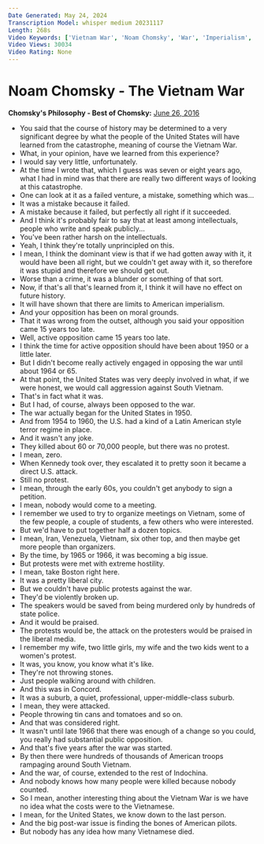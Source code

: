 ```yaml
---
Date Generated: May 24, 2024
Transcription Model: whisper medium 20231117
Length: 268s
Video Keywords: ['Vietnam War', 'Noam Chomsky', 'War', 'Imperialism', 'Intellectuals', 'Power', 'Vietnam']
Video Views: 30034
Video Rating: None
---
```


# Noam Chomsky - The Vietnam War
**Chomsky's Philosophy - Best of Chomsky:** [June 26, 2016](https://www.youtube.com/watch?v=rujpY2veyuk)
*  You said that the course of history may be determined to a very significant degree by what the people of the United States will have learned from the catastrophe, meaning of course the Vietnam War.
*  What, in your opinion, have we learned from this experience?
*  I would say very little, unfortunately.
*  At the time I wrote that, which I guess was seven or eight years ago, what I had in mind was that there are really two different ways of looking at this catastrophe.
*  One can look at it as a failed venture, a mistake, something which was...
*  It was a mistake because it failed.
*  A mistake because it failed, but perfectly all right if it succeeded.
*  And I think it's probably fair to say that at least among intellectuals, people who write and speak publicly...
*  You've been rather harsh on the intellectuals.
*  Yeah, I think they're totally unprincipled on this.
*  I mean, I think the dominant view is that if we had gotten away with it, it would have been all right, but we couldn't get away with it, so therefore it was stupid and therefore we should get out.
*  Worse than a crime, it was a blunder or something of that sort.
*  Now, if that's all that's learned from it, I think it will have no effect on future history.
*  It will have shown that there are limits to American imperialism.
*  And your opposition has been on moral grounds.
*  That it was wrong from the outset, although you said your opposition came 15 years too late.
*  Well, active opposition came 15 years too late.
*  I think the time for active opposition should have been about 1950 or a little later.
*  But I didn't become really actively engaged in opposing the war until about 1964 or 65.
*  At that point, the United States was very deeply involved in what, if we were honest, we would call aggression against South Vietnam.
*  That's in fact what it was.
*  But I had, of course, always been opposed to the war.
*  The war actually began for the United States in 1950.
*  And from 1954 to 1960, the U.S. had a kind of a Latin American style terror regime in place.
*  And it wasn't any joke.
*  They killed about 60 or 70,000 people, but there was no protest.
*  I mean, zero.
*  When Kennedy took over, they escalated it to pretty soon it became a direct U.S. attack.
*  Still no protest.
*  I mean, through the early 60s, you couldn't get anybody to sign a petition.
*  I mean, nobody would come to a meeting.
*  I remember we used to try to organize meetings on Vietnam, some of the few people, a couple of students, a few others who were interested.
*  But we'd have to put together half a dozen topics.
*  I mean, Iran, Venezuela, Vietnam, six other top, and then maybe get more people than organizers.
*  By the time, by 1965 or 1966, it was becoming a big issue.
*  But protests were met with extreme hostility.
*  I mean, take Boston right here.
*  It was a pretty liberal city.
*  But we couldn't have public protests against the war.
*  They'd be violently broken up.
*  The speakers would be saved from being murdered only by hundreds of state police.
*  And it would be praised.
*  The protests would be, the attack on the protesters would be praised in the liberal media.
*  I remember my wife, two little girls, my wife and the two kids went to a women's protest.
*  It was, you know, you know what it's like.
*  They're not throwing stones.
*  Just people walking around with children.
*  And this was in Concord.
*  It was a suburb, a quiet, professional, upper-middle-class suburb.
*  I mean, they were attacked.
*  People throwing tin cans and tomatoes and so on.
*  And that was considered right.
*  It wasn't until late 1966 that there was enough of a change so you could, you really had substantial public opposition.
*  And that's five years after the war was started.
*  By then there were hundreds of thousands of American troops rampaging around South Vietnam.
*  And the war, of course, extended to the rest of Indochina.
*  And nobody knows how many people were killed because nobody counted.
*  So I mean, another interesting thing about the Vietnam War is we have no idea what the costs were to the Vietnamese.
*  I mean, for the United States, we know down to the last person.
*  And the big post-war issue is finding the bones of American pilots.
*  But nobody has any idea how many Vietnamese died.
